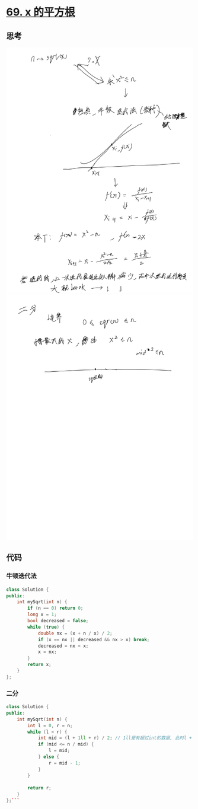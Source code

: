 # [69. x 的平方根](https://leetcode.cn/problems/sqrtx/description/)

## 思考

![75](../images/75.png)
![76](../images/76.png)

## 代码

### 牛顿迭代法

```c++
class Solution {
public:
    int mySqrt(int n) {
        if (n == 0) return 0;
        long x = 1;
        bool decreased = false;
        while (true) {
            double nx = (x + n / x) / 2;
            if (x == nx || decreased && nx > x) break;
            decreased = nx < x;
            x = nx;
        }
        return x;
    }
};
```

### 二分

```c++
class Solution {
public:
    int mySqrt(int n) {
        int l = 0, r = n;
        while (l < r) {
            int mid = (l + 1ll + r) / 2; // 1ll是有超过int的数据, 此时l + 1ll是long类型的, / 2结果一定小于INT_MAX
            if (mid <= n / mid) {
                l = mid;
            } else {
                r = mid - 1;
            }
        }

        return r;
    }
};```
